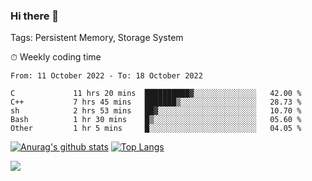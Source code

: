 ### Hi there 👋

Tags: Persistent Memory, Storage System

<!--

[![Anurag's github stats](https://github-readme-stats.vercel.app/api?username=wwyf)](https://github.com/anuraghazra/github-readme-stats)

[![Anurag's github stats](https://github-readme-stats.vercel.app/api?username=wwyf&count_private=true)](https://github.com/anuraghazra/github-readme-stats)


[![Top Langs](https://github-readme-stats.vercel.app/api/top-langs/?username=wwyf&count_private=true&&hide=jupyter%20notebook,html)](https://github.com/anuraghazra/github-readme-stats)



-->


⏱ Weekly coding time

<!--START_SECTION:waka-->

```text
From: 11 October 2022 - To: 18 October 2022

C             11 hrs 20 mins  ██████████▓░░░░░░░░░░░░░░   42.00 %
C++           7 hrs 45 mins   ███████▒░░░░░░░░░░░░░░░░░   28.73 %
sh            2 hrs 53 mins   ██▓░░░░░░░░░░░░░░░░░░░░░░   10.70 %
Bash          1 hr 30 mins    █▒░░░░░░░░░░░░░░░░░░░░░░░   05.60 %
Other         1 hr 5 mins     █░░░░░░░░░░░░░░░░░░░░░░░░   04.05 %
```

<!--END_SECTION:waka-->



[![Anurag's github stats](https://github-readme-stats.vercel.app/api?username=wwyf&count_private=true&show_icons=true&hide_border=true)](https://github.com/anuraghazra/github-readme-stats) [![Top Langs](https://github-readme-stats.vercel.app/api/top-langs/?username=wwyf&count_private=true&hide=jupyter%20notebook,html,OpenEdge%20ABL&langs_count=10&layout=compact&hide_border=true)](https://github.com/anuraghazra/github-readme-stats)

<!--

[![willianrod's wakatime stats](https://github-readme-stats.vercel.app/api/wakatime?username=wwyf)](https://github.com/anuraghazra/github-readme-stats)


-->

![](https://hit.yhype.me/github/profile?user_id=23121291)
